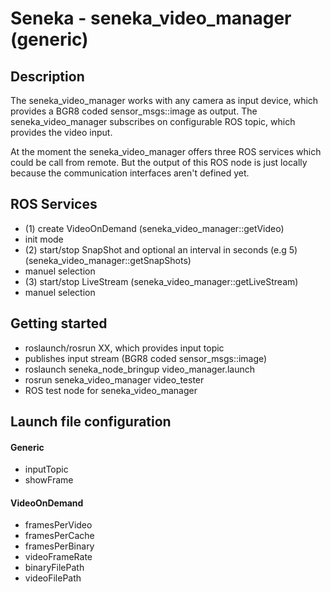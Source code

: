 Seneka - seneka_video_manager (generic)
======

## Description
The seneka_video_manager works with any camera as input device, which provides a BGR8 coded sensor_msgs::image as output. 
The seneka_video_manager subscribes on configurable ROS topic, which provides the video input. 

At the moment the seneka_video_manager offers three ROS services which could be call from remote. But the output of this ROS node is just locally because the communication interfaces aren't defined yet. 

## ROS Services 
- (1) create VideoOnDemand (seneka_video_manager::getVideo) 
 - init mode 
- (2) start/stop SnapShot and optional an interval in seconds (e.g 5) (seneka_video_manager::getSnapShots)
 - manuel selection 
- (3) start/stop LiveStream (seneka_video_manager::getLiveStream)
 - manuel selection 

## Getting started
- roslaunch/rosrun XX, which provides input topic
 - publishes input stream (BGR8 coded sensor_msgs::image)
- roslaunch seneka_node_bringup video_manager.launch
- rosrun seneka_video_manager video_tester
 - ROS test node for seneka_video_manager

## Launch file configuration

#### Generic
- inputTopic
- showFrame

#### VideoOnDemand
- framesPerVideo
- framesPerCache
- framesPerBinary
- videoFrameRate
- binaryFilePath
- videoFilePath

